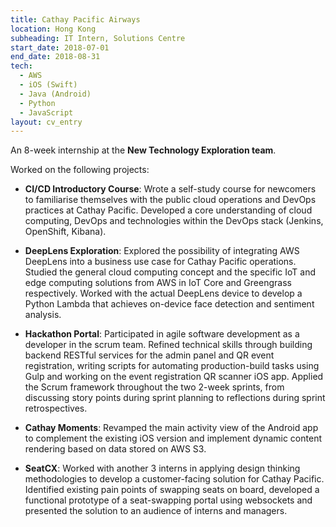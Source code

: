 ```yaml
---
title: Cathay Pacific Airways
location: Hong Kong
subheading: IT Intern, Solutions Centre
start_date: 2018-07-01
end_date: 2018-08-31
tech:
  - AWS
  - iOS (Swift)
  - Java (Android)
  - Python
  - JavaScript
layout: cv_entry
---
```


An 8-week internship at the __New Technology Exploration team__.

Worked on the following projects:
* __CI/CD Introductory Course__:
Wrote a self-study course for newcomers to familiarise themselves with the public cloud operations and DevOps practices at Cathay Pacific. Developed a core understanding of cloud computing, DevOps and technologies within the DevOps stack (Jenkins, OpenShift, Kibana).

* __DeepLens Exploration__:
Explored the possibility of integrating AWS DeepLens into a business use case for Cathay Pacific operations. Studied the general cloud computing concept and the specific IoT and edge computing solutions from AWS in IoT Core and Greengrass respectively. Worked with the actual DeepLens device to develop a Python Lambda that achieves on-device face detection and sentiment analysis.

* __Hackathon Portal__:
Participated in agile software development as a developer in the scrum team. Refined technical skills through building backend RESTful services for the admin panel and QR event registration, writing scripts for automating production-build tasks using Gulp and working on the event registration QR scanner iOS app. Applied the Scrum framework throughout the two 2-week sprints, from discussing story points during sprint planning to reflections during sprint retrospectives.

* __Cathay Moments__:
Revamped the main activity view of the Android app to complement the existing iOS version and implement dynamic content rendering based on data stored on AWS S3.

* __SeatCX__:
Worked with another 3 interns in applying design thinking methodologies to develop a customer-facing solution for Cathay Pacific. Identified existing pain points of swapping seats on board, developed a functional prototype of a seat-swapping portal using websockets and presented the solution to an audience of interns and managers.
